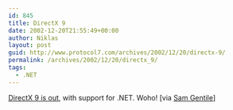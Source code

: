 ```yaml
---
id: 845
title: DirectX 9
date: 2002-12-20T21:55:49+00:00
author: Niklas
layout: post
guid: http://www.protocol7.com/archives/2002/12/20/directx-9/
permalink: /archives/2002/12/20/directx_9/
tags:
  - .NET
---
```

<div class='microid-e6d6debf4f47704fd59217aceb2a460054caff18'>
  <p>
    <a href="http://msdn.microsoft.com/library/default.asp?url=/downloads/list/directx.asp">DirectX 9 is out</a>, with support for .NET. Woho! [via <a href="http://radio.weblogs.com/0105852/2002/12/20.html#a1628">Sam Gentile</a>]
  </p>
</div>
